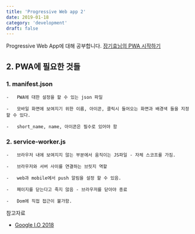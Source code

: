 ```yaml
---
title: 'Progressive Web app 2'
date: 2019-01-18
category: 'development'
draft: false
---
```


Progressive Web App에 대해 공부합니다.
[장기효님의 PWA 시작하기](https://www.inflearn.com/course/pwa/)

## 2. PWA에 필요한 것들

### 1. manifest.json

    -   PWA에 대한 설정을 할 수 있는 json 파일

    -   모바일 화면에 보여지기 위한 이름, 아이콘, 클릭시 들어오는 화면과 배경색 들을 지정할 수 있다.

    -   short_name, name, 아이콘은 필수로 있어야 함

### 2. service-worker.js

    -   브라우저 내에 보여지지 않는 부분에서 움직이는 JS파일 - 자체 스코프를 가짐.

    -   브라우저와 서버 사이를 연결하는 브릿지 역할

    -   web과 mobile에서 push 알림을 설정 할 수 있음.

    -   페이지를 닫는다고 죽지 않음 - 브라우저를 닫아야 종료

    -   Dom에 직접 접근이 불가함.

참고자료

- [Google I.O 2018](https://www.youtube.com/watch?v=NITk4kXMQDw&t=493s)
